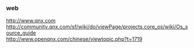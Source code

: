 ### web
http://www.qnx.com  
http://community.qnx.com/sf/wiki/do/viewPage/projects.core_os/wiki/Os_source_guide  
http://www.openqnx.com/chinese/viewtopic.php?t=1719
